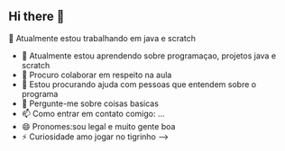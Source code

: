 ## Hi there 👋
🔭 Atualmente estou trabalhando em java e scratch
- 🌱 Atualmente estou aprendendo sobre programaçao, projetos java e scratch
- 👯 Procuro colaborar em respeito na aula
- 🤔 Estou procurando ajuda com pessoas que entendem sobre o programa
- 💬 Pergunte-me sobre coisas basicas
- 📫 Como entrar em contato comigo: ...
- 😄 Pronomes:sou legal e muito gente boa
- ⚡ Curiosidade amo jogar no tigrinho
-->
<!--
**Lasalix/Lasalix** is a ✨ _special_ ✨ repository because its `README.md` (this file) appears on your GitHub profile.

Here are some ideas to get you started:

- 🔭 I’m currently working on ... 
- 🌱 I’m currently learning ...
- 👯 I’m looking to collaborate on ...
- 🤔 I’m looking for help with ...
- 💬 Ask me about ...
- 📫 How to reach me: ...
- 😄 Pronouns: ...
- ⚡ Fun fact: ...
-->
